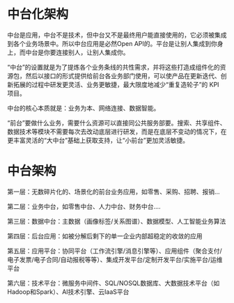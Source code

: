 # 中台化架构

中台是应用，中台不是技术，但中台又不是最终用户能直接使用的，它必须被集成到各个业务场景中。所以中台应用是必然Open API的。平台是让别人集成到你身上，而中台是你要连接别人，让别人集成你。

“中台”的设置就是为了提炼各个业务条线的共性需求，并将这些打造成组件化的资源包，然后以接口的形式提供给前台各业务部门使用，可以使产品在更新迭代、创新拓展的过程中研发更灵活、业务更敏捷，最大限度地减少“重复造轮子”的 KPI 项目。

中台的核心本质就是：业务为本、网络连接、数据智能。

“前台”要做什么业务，需要什么资源可以直接同公共服务部要。搜索、共享组件、数据技术等模块不需要每次去改动底层进行研发，而是在底层不变动的情况下，在更丰富灵活的“大中台”基础上获取支持，让“小前台”更加灵活敏捷。

# 中台架构

第一层：无数碎片化的、场景化的前台业务应用，如零售、采购、招聘、报销...

第二层：业务中台，如零售中台、人力中台、财务中台....

第三层：数据中台：主数据（画像标签/关系图谱）、数据模型、人工智能业务算法

第四层：后台应用：如被分解后剩下的单一企业内部超稳定的收敛的应用

第五层：应用平台：协同平台（工作流引擎/消息引擎等）、应用组件（聚合支付/电子发票/电子合同/自动报税等等）、集成开发平台/定制开发平台/实施平台/运维平台

第六层：技术平台：微服务中间件、SQL/NOSQL数据库、大数据技术平台（如Hadoop和Spark）、AI技术引擎、云IaaS平台
